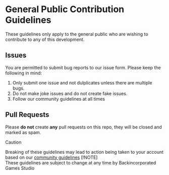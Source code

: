 # General Public Contribution Guidelines
These guidelines only apply to the general public who are wishing to contribute to any of this development.

## Issues
You are permitted to submit bug reports to our issue form. Please keep the following in mind:
1. Only submit one issue and not dulplicates unless there are multiple bugs.
2. Do not make joke issues and do not create fake issues.
3. Follow our community guidelines at all times

## Pull Requests
Please **do not** create **any** pull requests on this repo, they will be closed and marked as spam.

> [!CAUTION]
> Breaking of these guidelines may lead to action being taken to your account based on our [community guidelines](https://github.com/backincgames/backincorporated.net/blob/main/CODE_OF_CONDUCT.md)
> [!NOTE]  
> These guidelines are subject to change at any time by Backincorporated Games Studio
